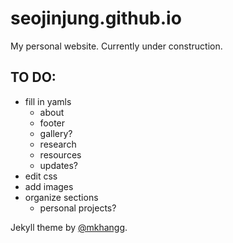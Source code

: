 # seojinjung.github.io
My personal website. Currently under construction.

## TO DO:
- fill in yamls
    - about
    - footer
    - gallery?
    - research
    - resources
    - updates?
- edit css
- add images
- organize sections
    - personal projects?

Jekyll theme by [@mkhangg](https://github.com/mkhangg).